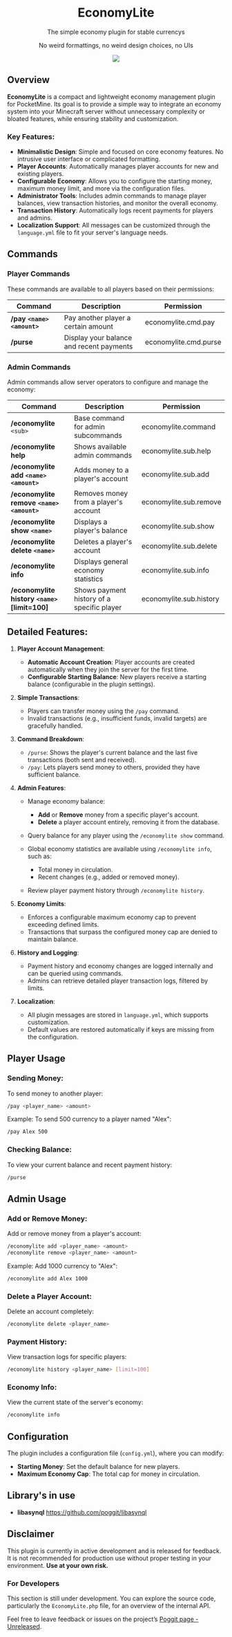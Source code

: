 <div align="center">
  <h1>EconomyLite</h1>
  <p>The simple economy plugin for stable currencys</p>
  <p>No weird formattings, no weird design choices, no UIs</p>
  <a href="https://poggit.pmmp.io/p/EconomyLite"><img src="https://poggit.pmmp.io/shield.state/EconomyLite"></a>
</div>

## Overview
**EconomyLite** is a compact and lightweight economy management plugin for PocketMine. Its goal is to provide a simple way to integrate an economy system into your Minecraft server without unnecessary complexity or bloated features, while ensuring stability and customization.

### Key Features:
- **Minimalistic Design**: Simple and focused on core economy features. No intrusive user interface or complicated formatting.
- **Player Accounts**: Automatically manages player accounts for new and existing players.
- **Configurable Economy**: Allows you to configure the starting money, maximum money limit, and more via the configuration files.
- **Administrator Tools**: Includes admin commands to manage player balances, view transaction histories, and monitor the overall economy.
- **Transaction History**: Automatically logs recent payments for players and admins.
- **Localization Support**: All messages can be customized through the `language.yml` file to fit your server's language needs.

## Commands

### Player Commands
These commands are available to all players based on their permissions:

| Command | Description | Permission |
| --- | --- | --- |
| **/pay `<name>` `<amount>`** | Pay another player a certain amount | economylite.cmd.pay |
| **/purse** | Display your balance and recent payments | economylite.cmd.purse |

### Admin Commands
Admin commands allow server operators to configure and manage the economy:

| Command | Description | Permission |
| --- | --- | --- |
| **/economylite** `<sub>` | Base command for admin subcommands | economylite.command |
| **/economylite help** | Shows available admin commands | economylite.sub.help |
| **/economylite add `<name>` `<amount>`** | Adds money to a player's account | economylite.sub.add |
| **/economylite remove `<name>` `<amount>`** | Removes money from a player's account | economylite.sub.remove |
| **/economylite show `<name>`** | Displays a player's balance | economylite.sub.show |
| **/economylite delete `<name>`** | Deletes a player's account | economylite.sub.delete |
| **/economylite info** | Displays general economy statistics | economylite.sub.info |
| **/economylite history `<name>` [limit=100]** | Shows payment history of a specific player | economylite.sub.history |

## Detailed Features:
1. **Player Account Management**:
    - **Automatic Account Creation**: Player accounts are created automatically when they join the server for the first time.
    - **Configurable Starting Balance**: New players receive a starting balance (configurable in the plugin settings).

2. **Simple Transactions**:
    - Players can transfer money using the `/pay` command.
    - Invalid transactions (e.g., insufficient funds, invalid targets) are gracefully handled.

3. **Command Breakdown**:
    - `/purse`: Shows the player's current balance and the last five transactions (both sent and received).
    - `/pay`: Lets players send money to others, provided they have sufficient balance.

4. **Admin Features**:
    - Manage economy balance:
        - **Add** or **Remove** money from a specific player's account.
        - **Delete** a player account entirely, removing it from the database.

    - Query balance for any player using the `/economylite show` command.
    - Global economy statistics are available using `/economylite info`, such as:
        - Total money in circulation.
        - Recent changes (e.g., added or removed money).

    - Review player payment history through `/economylite history`.

5. **Economy Limits**:
    - Enforces a configurable maximum economy cap to prevent exceeding defined limits.
    - Transactions that surpass the configured money cap are denied to maintain balance.

6. **History and Logging**:
    - Payment history and economy changes are logged internally and can be queried using commands.
    - Admins can retrieve detailed player transaction logs, filtered by limits.

7. **Localization**:
    - All plugin messages are stored in `language.yml`, which supports customization.
    - Default values are restored automatically if keys are missing from the configuration.

## Player Usage
### Sending Money:
To send money to another player:
``` bash
/pay <player_name> <amount>
```
Example: To send 500 currency to a player named "Alex":
``` bash
/pay Alex 500
```
### Checking Balance:
To view your current balance and recent payment history:
``` bash
/purse
```

## Admin Usage
### Add or Remove Money:
Add or remove money from a player's account:
``` bash
/economylite add <player_name> <amount>
/economylite remove <player_name> <amount>
```
Example: Add 1000 currency to "Alex":
``` bash
/economylite add Alex 1000
```
### Delete a Player Account:
Delete an account completely:
``` bash
/economylite delete <player_name>
```
### Payment History:
View transaction logs for specific players:
``` bash
/economylite history <player_name> [limit=100]
```
### Economy Info:
View the current state of the server's economy:
``` bash
/economylite info
```

## Configuration
The plugin includes a configuration file (`config.yml`), where you can modify:
- **Starting Money**: Set the default balance for new players.
- **Maximum Economy Cap**: The total cap for money in circulation.

## Library's in use
- **libasynql** https://github.com/poggit/libasynql

## Disclaimer
This plugin is currently in active development and is released for feedback. It is not recommended for production use without proper testing in your environment.
**Use at your own risk.**
### For Developers

This section is still under development. You can explore the source code, particularly the `EconomyLite.php` file, for an overview of the internal API.

Feel free to leave feedback or issues on the project’s [Poggit page - Unreleased]().